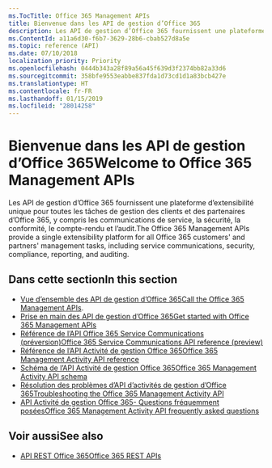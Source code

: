 ```yaml
---
ms.TocTitle: Office 365 Management APIs
title: Bienvenue dans les API de gestion d’Office 365
description: Les API de gestion d’Office 365 fournissent une plateforme d’extensibilité unique pour toutes les tâches de gestion des clients et des partenaires d’Office 365, y compris les communications de service, la sécurité, la conformité, le compte-rendu et l’audit.
ms.ContentId: a11a6d30-f6b7-3629-28b6-cbab527d8a5e
ms.topic: reference (API)
ms.date: 07/10/2018
localization_priority: Priority
ms.openlocfilehash: 0444b343a28f89a56a45f639d3f2374bb82a33d6
ms.sourcegitcommit: 358bfe9553eabbe837fda1d73cd1d1a83bcb427e
ms.translationtype: HT
ms.contentlocale: fr-FR
ms.lasthandoff: 01/15/2019
ms.locfileid: "28014258"
---
```

# <a name="welcome-to-office-365-management-apis"></a><span data-ttu-id="1964f-103">Bienvenue dans les API de gestion d’Office 365</span><span class="sxs-lookup"><span data-stu-id="1964f-103">Welcome to Office 365 Management APIs</span></span>

<span data-ttu-id="1964f-104">Les API de gestion d’Office 365 fournissent une plateforme d’extensibilité unique pour toutes les tâches de gestion des clients et des partenaires d’Office 365, y compris les communications de service, la sécurité, la conformité, le compte-rendu et l’audit.</span><span class="sxs-lookup"><span data-stu-id="1964f-104">The Office 365 Management APIs provide a single extensibility platform for all Office 365 customers' and partners' management tasks, including service communications, security, compliance, reporting, and auditing.</span></span>

## <a name="in-this-section"></a><span data-ttu-id="1964f-105">Dans cette section</span><span class="sxs-lookup"><span data-stu-id="1964f-105">In this section</span></span>

- <span data-ttu-id="1964f-106">[Vue d’ensemble des API de gestion d’Office 365](office-365-management-apis-overview.md)</span><span class="sxs-lookup"><span data-stu-id="1964f-106">[Call the Office 365 Management APIs](office-365-management-apis-overview.md).</span></span>
- [<span data-ttu-id="1964f-107">Prise en main des API de gestion d’Office 365</span><span class="sxs-lookup"><span data-stu-id="1964f-107">Get started with Office 365 Management APIs</span></span>](get-started-with-office-365-management-apis.md)
- [<span data-ttu-id="1964f-108">Référence de l’API Office 365 Service Communications (préversion)</span><span class="sxs-lookup"><span data-stu-id="1964f-108">Office 365 Service Communications API reference (preview)</span></span>](office-365-service-communications-api-reference.md)
- [<span data-ttu-id="1964f-109">Référence de l’API Activité de gestion Office 365</span><span class="sxs-lookup"><span data-stu-id="1964f-109">Office 365 Management Activity API reference</span></span>](office-365-management-activity-api-reference.md)
- [<span data-ttu-id="1964f-110">Schéma de l’API Activité de gestion Office 365</span><span class="sxs-lookup"><span data-stu-id="1964f-110">Office 365 Management Activity API schema</span></span>](office-365-management-activity-api-schema.md)
- [<span data-ttu-id="1964f-111">Résolution des problèmes d’API d’activités de gestion d’Office 365</span><span class="sxs-lookup"><span data-stu-id="1964f-111">Troubleshooting the Office 365 Management Activity API</span></span>](troubleshooting-the-office-365-management-activity-api.md)
- [<span data-ttu-id="1964f-112">API Activité de gestion Office 365- Questions fréquemment posées</span><span class="sxs-lookup"><span data-stu-id="1964f-112">Office 365 Management Activity API frequently asked questions</span></span>](office-365-management-activity-api-faq.md)

## <a name="see-also"></a><span data-ttu-id="1964f-113">Voir aussi</span><span class="sxs-lookup"><span data-stu-id="1964f-113">See also</span></span>

- [<span data-ttu-id="1964f-114">API REST Office 365</span><span class="sxs-lookup"><span data-stu-id="1964f-114">Office 365 REST APIs</span></span>](https://docs.microsoft.com/fr-FR/previous-versions/office/office-365-api/how-to/platform-development-overview)
